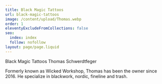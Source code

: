 ```yaml
---
title: Black Magic Tattoos
url: black-magic-tattoos
image: /content/upload/Thomas.webp
order: 1
eleventyExcludeFromCollections: false
seo:
  index: index
  follow: nofollow
layout: page/page.liquid
---
```

Black Magic Tattoos
Thomas Schwerdtfeger

Formerly known as Wicked Workshop, Thomas has been the owner since 2016. He specialize in blackwork, nordic, fineline and trash. 
